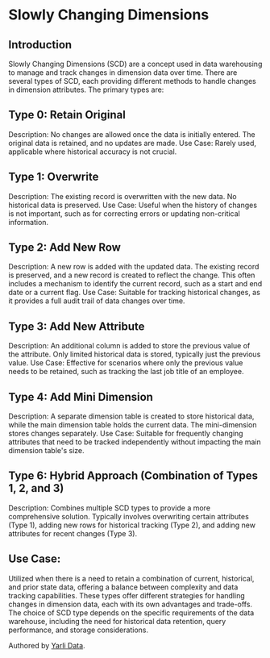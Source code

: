 # Slowly Changing Dimensions

## Introduction
Slowly Changing Dimensions (SCD) are a concept used in data warehousing to manage and track changes in dimension data over time. There are several types of SCD, each providing different methods to handle changes in dimension attributes. The primary types are:

## Type 0: Retain Original
Description: No changes are allowed once the data is initially entered. The original data is retained, and no updates are made.
Use Case: Rarely used, applicable where historical accuracy is not crucial.
## Type 1: Overwrite
Description: The existing record is overwritten with the new data. No historical data is preserved.
Use Case: Useful when the history of changes is not important, such as for correcting errors or updating non-critical information.
## Type 2: Add New Row
Description: A new row is added with the updated data. The existing record is preserved, and a new record is created to reflect the change. This often includes a mechanism to identify the current record, such as a start and end date or a current flag.
Use Case: Suitable for tracking historical changes, as it provides a full audit trail of data changes over time.
## Type 3: Add New Attribute
Description: An additional column is added to store the previous value of the attribute. Only limited historical data is stored, typically just the previous value.
Use Case: Effective for scenarios where only the previous value needs to be retained, such as tracking the last job title of an employee.
## Type 4: Add Mini Dimension
Description: A separate dimension table is created to store historical data, while the main dimension table holds the current data. The mini-dimension stores changes separately.
Use Case: Suitable for frequently changing attributes that need to be tracked independently without impacting the main dimension table's size.
## Type 6: Hybrid Approach (Combination of Types 1, 2, and 3)
Description: Combines multiple SCD types to provide a more comprehensive solution. Typically involves overwriting certain attributes (Type 1), adding new rows for historical tracking (Type 2), and adding new attributes for recent changes (Type 3).
## Use Case: 
Utilized when there is a need to retain a combination of current, historical, and prior state data, offering a balance between complexity and data tracking capabilities.
These types offer different strategies for handling changes in dimension data, each with its own advantages and trade-offs. The choice of SCD type depends on the specific requirements of the data warehouse, including the need for historical data retention, query performance, and storage considerations.

Authored by [Yarli Data](https://yarli.com.au).
